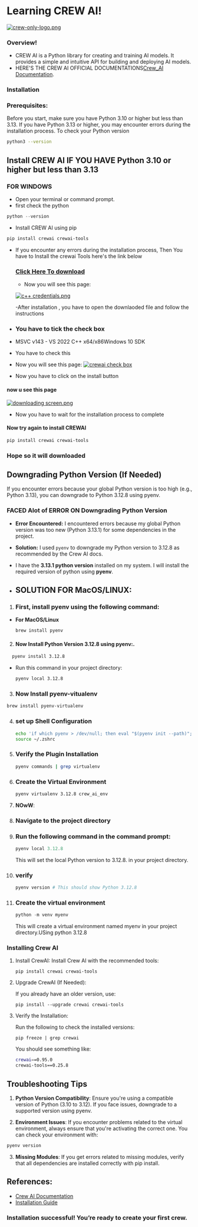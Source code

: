 # **Learning CREW AI!**

[![crew-only-logo.png](https://i.postimg.cc/G3xn0D6W/crew-only-logo.png)](https://postimg.cc/F1zB3Yrp)

### **Overview!**

- CREW AI is a Python library for creating and training AI models. It provides a simple and intuitive API for building and deploying AI models.
- HERE'S THE CREW AI OFFICIAL DOCUMENTATIONS[Crew_AI Documentation](https://docs.crewai.com/introduction).

### **Installation**

### Prerequisites:

Before you start, make sure you have Python 3.10 or higher but less than 3.13. If you have Python 3.13 or higher, you may encounter errors during the installation process.
To check your Python version

```bash
python3 --version

```

## Install CREW AI IF YOU HAVE Python 3.10 or higher but less than 3.13

### FOR WINDOWS

- Open your terminal or command prompt.
- first check the python

```powershell
python --version
```

- Install CREW AI using pip

```powershell
pip install crewai crewai-tools
```

- If you encounter any errors during the installation process, Then You have to Install the crewai Tools here's the link below

  ### [Click Here To download](https://visualstudio.microsoft.com)

  - Now you will see this page:

  [![c++ credentials.png](https://i.postimg.cc/fbZqVSsW/Screenshot-2025-01-25-at-18-48-15.png)](https://postimg.cc/bZC9MJd4)

  -After installation , you have to open the downlaoded file and follow the instructions

- ### You have to tick the check box

- MSVC v143 - VS 2022 C++ x64/x86Windows 10 SDK
- You have to check this
- Now you will see this page:
  [![crewai check box](https://i.postimg.cc/kgzh738N/Screenshot-2025-01-27-at-20-37-24.png)](https://postimg.cc/mP3SSnmh)
- Now you have to click on the install button

#### now u see this page

[![downloading screen.png](https://i.postimg.cc/SKL5d12W/Screenshot-2025-01-27-at-20-37-42.png)](https://postimg.cc/4KdBN51d)

- Now you have to wait for the installation process to complete

#### Now try again to install CREWAI

```powershell
pip install crewai crewai-tools
```

### Hope so it will downloaded

## **Downgrading Python Version (If Needed)**

If you encounter errors because your global Python version is too high (e.g., Python 3.13), you can downgrade to Python 3.12.8 using pyenv.

### **FACED Alot of ERROR ON Downgrading Python Version**

- **Error Encountered:** I encountered errors because my global Python version was too new (Python 3.13.1) for some dependencies in the project.
- **Solution:** I used `pyenv` to downgrade my Python version to 3.12.8 as recommended by the Crew AI docs.
- I have the **3.13.1 python version** installed on my system. I will install the required version of python using **pyenv**.

- ## SOLUTION FOR MacOS/LINUX:

1. ### First, install **pyenv** using the following command:

- **For MacOS/Linux**

  ```bash
  brew install pyenv

  ```

2. #### Now Install Python Version 3.12.8 using pyenv:.

```bash
  pyenv install 3.12.8
```

- Run this command in your project directory:
  ```bash
  pyenv local 3.12.8
  ```

3. ### Now Install pyenv-vitualenv

```bash
brew install pyenv-virtualenv

```

4. ### set up Shell Configuration
   ```bash
   echo 'if which pyenv > /dev/null; then eval "$(pyenv init --path)"; eval "$(pyenv init -)"; eval "$(pyenv virtualenv-init -)"; fi' >> ~/.zshrc
   source ~/.zshrc
   ```
5. ### Verify the Plugin Installation

   ```bash
   pyenv commands | grep virtualenv

   ```

6. ### Create the Virtual Environment
   ```bash
   pyenv virtualenv 3.12.8 crew_ai_env
   ```



9. **NOwW**:

1. ### Navigate to the project directory

1. ### Run the following command in the command prompt:
   ```powershell
   pyenv local 3.12.8
   ```
   This will set the local Python version to 3.12.8. in your project directory.
1. ### verify
   ```powershell
   pyenv version # This should show Python 3.12.8
   ```
1. ### Create the virtual environment
   ```powershell
   python -m venv myenv
   ```
   This will create a virtual environment named myenv in your project directory.USing python 3.12.8

### **Installing Crew AI**

1. Install CrewAI:
   Install Crew AI with the recommended tools:

   ```Terminal
   pip install crewai crewai-tools

   ```

2. Upgrade CrewAI (If Needed):

   If you already have an older version, use:

   ```Terminal
   pip install --upgrade crewai crewai-tools

   ```

3. Verify the Installation:

   Run the following to check the installed versions:

   ```Terminal
   pip freeze | grep crewai
   ```

   You should see something like:

   ```bash
   crewai==0.95.0
   crewai-tools==0.25.8
   ```

## **Troubleshooting Tips**

1. **Python Version Compatibility**: Ensure you're using a compatible version of Python (3.10 to 3.12). If you face issues, downgrade to a supported version using pyenv.

2. **Environment Issues**: If you encounter problems related to the virtual environment, always ensure that you're activating the correct one. You can check your environment with:

```bash
pyenv version
```

3. **Missing Modules**: If you get errors related to missing modules, verify that all dependencies are installed correctly with pip install.

## References:

- [Crew AI Documentation](https://crew.ai/docs/)
- [Installation Guide](https://docs.crewai.com/installation)

### Installation successful! You’re ready to create your first crew.
